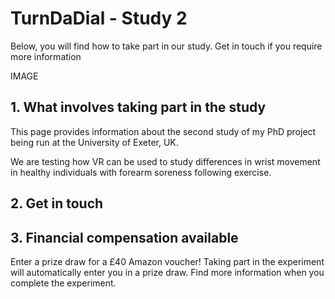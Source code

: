 # TurnDaDial - Study 2



Below, you will find how to take part in our study. Get in touch if you require more information 

IMAGE

## 1. What involves taking part in the study

This page provides information about the second study of my PhD project being run at the University of Exeter, UK. 

We are testing how VR can be used to study differences in wrist movement in healthy individuals with forearm soreness following exercise. 

## 2. Get in touch


## 3. Financial compensation available

Enter a prize draw for a £40 Amazon voucher!
Taking part in the experiment will automatically enter you in a prize draw. Find more information when you complete the experiment.




